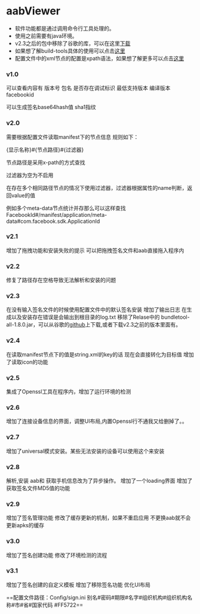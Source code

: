 # aabViewer

 - 软件功能都是通过调用命令行工具处理的。
 - 使用之前需要有java环境。
 - v2.3之后的包中移除了谷歌的库，可以在这里[下载](https://github.com/google/bundletool/releases)
 - 如果想了解build-tools具体的使用可以点击[这里](https://developer.android.com/studio/command-line/bundletool)
 - 配置文件中的xml节点的配置是xpath语法，如果想了解更多可以点击[这里 ](https://www.w3school.com.cn/xpath/xpath_syntax.asp)



### v1.0
可以查看内容有
版本号
包名
是否存在调试标识
最低支持版本
编译版本
facebookid

可以生成签名base64hash值
sha1指纹

### v2.0
需要根据配置文件读取manifest下的节点信息
规则如下：

{显示名称}#{节点路径}#{过滤器}

节点路径是采用x-path的方式查找

过滤器为空为不启用

在存在多个相同路径节点的情况下使用过滤器，过滤器根据属性的name判断，返回value的值

例如多个meta-data节点统计并存那么可以这样查找
FacebookId#/manifest/application/meta-data#com.facebook.sdk.ApplicationId


### v2.1
增加了拖拽功能和安装失败的提示
可以把拖拽签名文件和aab直接拖入程序内

### v2.2
修复了路径存在空格导致无法解析和安装的问题

### v2.3
在没有输入签名文件的时候使用配置文件中的默认签名安装
增加了输出日志 在生成以及安装存在错误是会输出到根目录的log.txt
移除了Relase中的 bundletool-all-1.8.0.jar，可以从谷歌的[github](https://github.com/google/bundletool/releases)上下载,或者下载v2.3之前的版本里面有。

### v2.4
在读取manifest节点下的值是string.xml的key的话 现在会直接转化为目标值
增加了读取icon的功能

### v2.5
集成了Openssl工具在程序内，增加了运行环境的检测

### v2.6
增加了连接设备信息的界面，调整UI布局,内置Openssl行不通我又给删掉了。。

### v2.7
增加了universal模式安装。某些无法安装的设备可以使用这个来安装

### v2.8
解析,安装 aab和 获取手机信息改为了异步操作。
增加了一个loading界面
增加了获取签名文件MD5值的功能 

### v2.9
增加了签名管理功能
修改了缓存更新的机制，如果不重启应用 不更换aab就不会更新apks的缓存

### v3.0
增加了签名创建功能
修改了环境检测的流程

### v3.1
增加了签名创建的自定义模板
增加了移除签名功能
优化UI布局

==配置文件路径：Config/sign.ini
别名#密码#期限#名字#组织机构#组织机构名称#市#省#国家代码 #FF5722==

